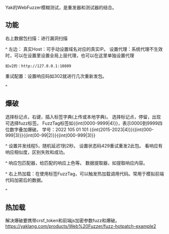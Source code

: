 Yak的WebFuzzer模糊测试，是重发器和测试器的结合。

## **功能**
右上数据包扫描：进行漏洞扫描

^
左边：
真实Host：可手动设置域名对应的真实IP。
设置代理：系统代理不生效时，可以在设置里设置全局上层代理，也可以在这里单独设置代理
```
如v2的：http://127.0.0.1:10809 
```
重试配置：设置响应码如302就进行几次重新发包。

^
## **爆破**
选择标记点，右键，插入标签字典(上传或本地字典)。
选择标记点，停留，出现可选择fuzz标签。
FuzzTag标签如{{int(0000-9999|4)}}，表示0000到9999四位数字叠加爆破。
学号：2022 105 01 101
{{int(2015-2023|4)}}{{int(000-999|3)}}{{int(00-99|2)}}{{int(000-999|3)}}

^
设置并发线程5，随机延迟1到2秒。
设置状态码429重试重发2此包。
看响应有响应相似度，区别失败和成功。

^
响应包匹配器，给匹配的响应上色等。
数据提取器，如提取响应内容。

^
右上热加载：在使用标签FuzzTag，可以触发热加载调用代码。常用于模拟前端代码加密后的数据。





^
## **热加载**
解决爆破要携带crsf_token和前端js加密参数fuzz和爆破。
<https://yaklang.com/products/Web%20Fuzzer/fuzz-hotpatch-example2>